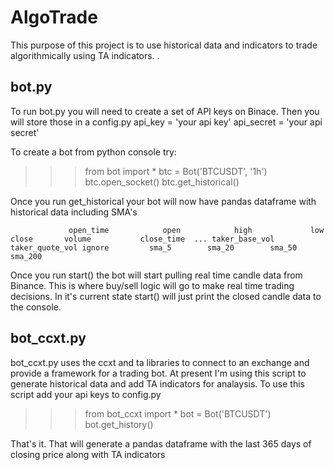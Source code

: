# AlgoTrade

This purpose of this project is to use historical data and indicators to trade algorithmically using TA indicators. .

## bot.py

To run bot.py you will need to create a set of API keys on Binace.
Then you will store those in a config.py
api_key = 'your api key'
api_secret = 'your api secret'

To create a bot from python console try:
>>> from bot import *
>>> btc = Bot('BTCUSDT', '1h') 
>>> btc.open_socket()
>>> btc.get_historical()

Once you run get_historical your bot will now have pandas dataframe with historical data including SMA's 

                 open_time            open            high             low           close       volume           close_time  ... taker_base_vol  taker_quote_vol ignore         sma_5        sma_20        sma_50       sma_200

Once you run start() the bot will start pulling real time candle data from Binance. This is where buy/sell logic will go to make real time trading decisions.
In it's current state start() will just print the closed candle data to the console.

## bot_ccxt.py

bot_ccxt.py uses the ccxt and ta libraries to connect to an exchange and provide a framework for a trading bot.
At present I'm using this script to generate historical data and add TA indicators for analaysis. 
To use this script add your api keys to config.py 

>>> from bot_ccxt import *
>>> bot = Bot('BTCUSDT')
>>> bot.get_history()

That's it. That will generate a pandas dataframe with the last 365 days of closing price along with TA indicators
